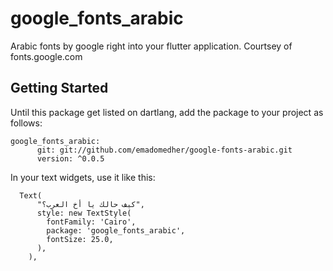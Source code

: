 # google_fonts_arabic

Arabic fonts by google right into your flutter application. Courtsey of fonts.google.com

## Getting Started

Until this package get listed on dartlang, add the package to your project as follows:

```ssh
google_fonts_arabic:
      git: git://github.com/emadomedher/google-fonts-arabic.git
      version: ^0.0.5
```

      
In your text widgets, use it like this:

```ssh
  Text(
      "كيف حالك يا أخ العرب؟",
      style: new TextStyle(
        fontFamily: 'Cairo',
        package: 'google_fonts_arabic',
        fontSize: 25.0,
      ),
    ),
``` 
